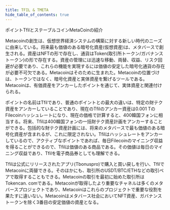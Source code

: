 ```yaml
---
title: TFIL & TMETA
hide_table_of_contents: true
---
```


ポイントTfilとステーブルコインMetaCoinの紹介

Metacoinの創生は、仮想世界経済システムの構築に対する新しい時代のニーズに由来している。将来最も価値のある暗号化資産(仮想資産)は、メタバースで創生される。資産はNFTの形で存在し、通貨はToken(取引所トークン/ガバナンストークン)の形で存在する。資産の管理には迅速な移動、両替、収益、リスク回避が必要であり、これらの機能を実現するには価値の安定した暗号化通貨の存在が必要不可欠である。Metacoinはそのために生まれた。Metacoinの位置づけは、トークンではなく、暗号化資産と実体資産を繋げるツールである。Metacoinは、有価資産をアンカーしたポイントを通じて、実体資産と関連付けられる。

ポイントの名前はTfilであり、普通のポイントとの最大の違いは、特定の財テク資産をアンカーしていることであり、現在のTfilのアンカー資産は0.001 TのFilecoinハッシュレートになり、現在の価格で計算すると、400韓国フォンに相当する。将来、Tfilは400韓国フォンの一括財テク資産計画をアンカーすることができる。包括的な財テク資産計画には、将来のメタバースで最も価値のある暗号化資産が含まれるが、これに限定されない。Tfilはハッシュレートをアンカーしているので、アクティブなポイントであれば、毎日Filecoinのマイニング収益を得ることができるので、Tfilは価値のある商品である。その価値は毎日のマイニング収益であり、Tfilを電子商品券としても理解できる。

Tfilは公式にリリースされたアプリ(Tbonuspro)で購入と買い戻しを行い、TfilでMetacoinに両替できる。そのほかにも、取引所のUSDT/BTC/ETHなどの取引ペアで取得することもできる。Metacoinの取引を最初に始めた取引所はTokencan. comである。Metacoinが取得したより重要なチャネルは多くのメタバースプロジェクトであり、Metacoinはこれらのプロジェクトで重要な役割を果たすに違いない。Metacoinはメタバース社会においてNFT資産、ガバナンストークンを除く3番目の安定価値の資産となる。
